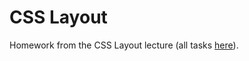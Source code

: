 <h1>CSS Layout</h1>

Homework from the CSS Layout lecture (all tasks <a href = "https://github.com/TelerikAcademy/CSS/tree/master/Topics/03.%20CSS-Layout/homework" target = "_blank">here</a>).
